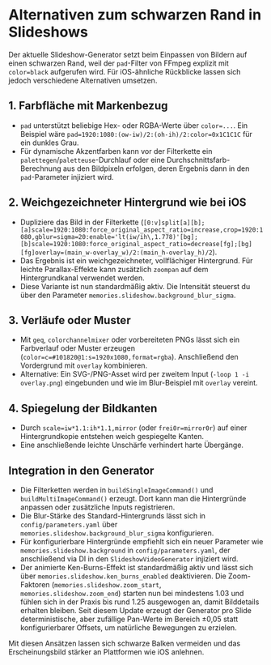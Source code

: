 # Alternativen zum schwarzen Rand in Slideshows

Der aktuelle Slideshow-Generator setzt beim Einpassen von Bildern auf einen schwarzen Rand, weil der `pad`-Filter von FFmpeg explizit mit `color=black` aufgerufen wird. Für iOS-ähnliche Rückblicke lassen sich jedoch verschiedene Alternativen umsetzen.

## 1. Farbfläche mit Markenbezug
- `pad` unterstützt beliebige Hex- oder RGBA-Werte über `color=...`. Ein Beispiel wäre `pad=1920:1080:(ow-iw)/2:(oh-ih)/2:color=0x1C1C1C` für ein dunkles Grau.
- Für dynamische Akzentfarben kann vor der Filterkette ein `palettegen`/`paletteuse`-Durchlauf oder eine Durchschnittsfarb-Berechnung aus den Bildpixeln erfolgen, deren Ergebnis dann in den `pad`-Parameter injiziert wird.

## 2. Weichgezeichneter Hintergrund wie bei iOS
- Dupliziere das Bild in der Filterkette (`[0:v]split[a][b];[a]scale=1920:1080:force_original_aspect_ratio=increase,crop=1920:1080,gblur=sigma=20:enable='lt(iw/ih\,1.778)'[bg];[b]scale=1920:1080:force_original_aspect_ratio=decrease[fg];[bg][fg]overlay=(main_w-overlay_w)/2:(main_h-overlay_h)/2`).
- Das Ergebnis ist ein weichgezeichneter, vollflächiger Hintergrund. Für leichte Parallax-Effekte kann zusätzlich `zoompan` auf dem Hintergrundkanal verwendet werden.
- Diese Variante ist nun standardmäßig aktiv. Die Intensität steuerst du über den Parameter `memories.slideshow.background_blur_sigma`.

## 3. Verläufe oder Muster
- Mit `geq`, `colorchannelmixer` oder vorbereiteten PNGs lässt sich ein Farbverlauf oder Muster erzeugen (`color=c=#101820@1:s=1920x1080,format=rgba`). Anschließend den Vordergrund mit `overlay` kombinieren.
- Alternative: Ein SVG-/PNG-Asset wird per zweitem Input (`-loop 1 -i overlay.png`) eingebunden und wie im Blur-Beispiel mit `overlay` vereint.

## 4. Spiegelung der Bildkanten
- Durch `scale=iw*1.1:ih*1.1,mirror` (oder `frei0r=mirror0r`) auf einer Hintergrundkopie entstehen weich gespiegelte Kanten.
- Eine anschließende leichte Unschärfe verhindert harte Übergänge.

## Integration in den Generator
- Die Filterketten werden in `buildSingleImageCommand()` und `buildMultiImageCommand()` erzeugt. Dort kann man die Hintergründe anpassen oder zusätzliche Inputs registrieren.
- Die Blur-Stärke des Standard-Hintergrunds lässt sich in `config/parameters.yaml` über `memories.slideshow.background_blur_sigma` konfigurieren.
- Für konfigurierbare Hintergründe empfiehlt sich ein neuer Parameter wie `memories.slideshow.background` in `config/parameters.yaml`, der anschließend via DI in den `SlideshowVideoGenerator` injiziert wird.
- Der animierte Ken-Burns-Effekt ist standardmäßig aktiv und lässt sich über `memories.slideshow.ken_burns_enabled` deaktivieren. Die Zoom-Faktoren (`memories.slideshow.zoom_start`, `memories.slideshow.zoom_end`) starten nun bei mindestens 1.03 und fühlen sich in der Praxis bis rund 1.25 ausgewogen an, damit Bilddetails erhalten bleiben. Seit diesem Update erzeugt der Generator pro Slide deterministische, aber zufällige Pan-Werte im Bereich ±0,05 statt konfigurierbarer Offsets, um natürliche Bewegungen zu erzielen.

Mit diesen Ansätzen lassen sich schwarze Balken vermeiden und das Erscheinungsbild stärker an Plattformen wie iOS anlehnen.
